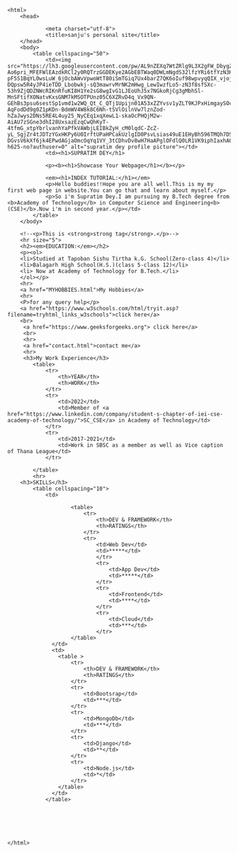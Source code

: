 
	<html>
		<head>
                
                <meta charset="utf-8">
				<title>sanju's personal site</title>
		</head>
        <body>
            <table cellspacing="50">
                <td><img src="https://lh3.googleusercontent.com/pw/AL9nZEXq7WtZRlg9L3X2gFW_DbygZDKJVJqjja5EBwGav-Ao6pri_MFEFWlEAzdkRCl2y0RQTrzGGDEKye2AGbEBTWaq0DWLmNgdS32lfzYRi6tfYzN3K1sFqA_LIPWypDKERvP1OKhBvUO4xQtF-pF5S1BqYL0wsLuW_6jOcbAWvVpwoWtT80iSmTGiq7Ux4barZ7QK6oIuf98wpvyqQIX_vjojeY3VW9Obk9DpFKu1OKSHibqvsmcmBEr6cvMnv63mf2BU70Y_PpoDmIZzGHrPU3E6AqExc3MgnwFebGq9M5tOMb1nRY2M_LPwHNxnIo1PRl-DQpsw5R4yJP4ieTDD_Lbobwkj-sQ3mawrvMrNK2mHwg_LewIwzfLo5-zN3f8sfSXc-53h9ZjQDZNWcRIKnRfuKI8H1Ye2sG8wgIvG1LJEoUhJ5x7NGkoRjCg3gMbhSl-MnSFtifXONatvKxsGNM7kMSOTPUnz05C6XZRvD4q_Vx9QN-GEhBs3psu6sestSp1vmd1w2WQ_Qt_C_QTj1Upijn01A53xZZYvsv1yZLT9KJPxHimgaySOc5AJaEsLkquwHsP6B-AqFodDd9g0Z1pKDn-BdmWV4W8k8C6Nh-tSVlOilnVw7lznZod-hZaJwys2DNs5RE4L4uy25_NyCEq1xqXewL1-skaOcPHQjM2w-AiAU7zSGne3dhI28UxsazEzqCwQhKyT-4tfmG_xtpYbrlvanhYaPfkVAWbjLEIBkZyH_cM0lqdC-ZcZ-yL_SgjZr4tJDTzYGxHKPy6U0IrftUPaHPCakUzlgID0PsvLsias49uE1EHyBh596TMQh7DS4OEfEGx0zGN4IRneD5P2cMT_aLmMNnbTsNl6ZdoTKKu_NCUqHZmum8b51bIUt71o06fHkOHaAD5v-DGvsV6kXf6jk4EPwdAGjaOmcOqYq1VY_3tCDhvDv8wH7HaAPglOFdlQ0LR1VK9iphIaxhAOUZq4xsosIg=w469-h625-no?authuser=0" alt="supratim dey profile picture"></td>
                <td><h1>SUPRATIM DEY</h1>
		
                <p><b><h1>Showcase Your Webpage</h1></b></p>
			
                <em><h1>INDEX TUTORIAL:</h1></em>
                <p>Hello buddies!!Hope you are all well.This is my my first web page in website.You can go that and learn about myself.</p>
                <p>So i'm Supratim Dey.I am pursuing my B.Tech degree from <b>Academy of Technology</b> in Computer Science and Engineering<b>(CSE)</b>.Now i'm in second year.</p></td>
            </table>
		</body>
		
		<!--<p>This is <strong>strong tag</strong>.</p>-->
		<hr size="5">		
		<h2><em>EDUCATION:</em></h2>
		<p><ol>
		<li>Studied at Tapoban Sishu Tirtha k.G. School(Zero-class 4)</li>
		<li>Balagarh High School(H.S.)(class 5-class 12)</li>
		<li> Now at Academy of Technology for B.Tech.</li>	
		</ol></p>
		<hr>
		<a href="MYHOBBIES.html">My Hobbies</a>
		<hr>
		<P>for any query help</p>
		<a href="https://www.w3schools.com/html/tryit.asp?filename=tryhtml_links_w3schools">click here</a> 
		<br>
		 <a href="https://www.geeksforgeeks.org"> click here</a>
		 <br>
		 <hr>
		 <a href="contact.html">contact me</a>
		 <hr>
		 <h3>My Work Experience</h3>
            <table>
                <tr>
                    <th>YEAR</th>
                    <th>WORK</th>
                </tr>
                <tr>
                    <td>2022</td>
                    <td>Member of <a href="https://www.linkedin.com/company/student-s-chapter-of-iei-cse-academy-of-technology/">SC_CSE</a> in Academy of Technology</td>
                </tr>
                <tr>
                    <td>2017-2021</td>
                    <td>Work in SBSC as a member as well as Vice caption of Thana League</td>
                </tr>
            
            </table>
            <hr>
        <h3>SKILLS</h3>
            <table cellspacing="10">
                <td>
                    
                        <table>
                            <tr>
                                <th>DEV & FRAMEWORK</th>
                                <th>RATINGS</th>
                            </tr>
                            <tr>
                                <td>Web Dev</td>
                                <td>*****</td>
                                </tr>
                                <tr>
                                    <td>App Dev</td>
                                    <td>*****</td>
                                </tr>
                                <tr>
                                    <td>Frontend</td>
                                    <td>****</td>
                                </tr>
                                <tr>
                                    <td>Cloud</td>
                                    <td>***</td>
                                </tr>
                        </table>
                  </td>
                  <td>
                    <table >
                        <tr>
                            <th>DEV & FRAMEWORK</th>
                            <th>RATINGS</th>
                        </tr>
                        <tr>
                            <td>Bootsrap</td>
                            <td>***</td>
                        </tr>
                        <tr>
                            <td>MongoDb</td>
                            <td>***</td>
                        </tr>
                        <tr>
                            <td>Django</td>
                            <td>**</td>
                        </tr>
                        <tr>
                            <td>Node.js</td>
                            <td>*</td>
                        </tr>
                    </table>  
                  </td>   
                </table>
                
                        
                        
                    
                    
                        
    </html>	
